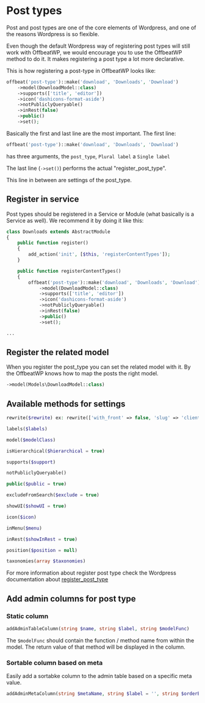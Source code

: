 # Post types

Post and post types are one of the core elements of Wordpress, and one of the reasons Wordpress is so flexible. 

Even though the default Wordpress way of registering post types will still work with OffbeatWP, we would encourage you to use the OffbeatWP method to do it. It makes registering a post type a lot more declarative. 

This is how registering a post-type in OffbeatWP looks like:

```php
offbeat('post-type')::make('download', 'Downloads', 'Download')
    ->model(DownloadModel::class)
    ->supports(['title', 'editor'])
    ->icon('dashicons-format-aside')
    ->notPubliclyQueryable()
    ->inRest(false)
    ->public()
    ->set();
```

Basically the first and last line are the most important. The first line:

```php
offbeat('post-type')::make('download', 'Downloads', 'Download')
```

has three arguments, the `post_type`, `Plural label` a `Single label`

The last line (`->set()`) performs the actual "register_post_type".

This line in between are settings of the post_type.

## Register in service

Post types should be registered in a Service or Module (what basically is a Service as well). We recommend it by doing it like this:

```php
class Downloads extends AbstractModule
{
    public function register()
    {
        add_action('init', [$this, 'registerContentTypes']);
    }

    public function registerContentTypes()
    {
        offbeat('post-type')::make('download', 'Downloads', 'Download')
            ->model(DownloadModel::class)
            ->supports(['title', 'editor'])
            ->icon('dashicons-format-aside')
            ->notPubliclyQueryable()
            ->inRest(false)
            ->public()
            ->set();

...
```

## Register the related model

When you register the post_type you can set the related model with it. By the OffbeatWP knows how to map the posts the right model.

```php
->model(Models\DownloadModel::class)
```


## Available methods for settings

```php
rewrite($rewrite) ex: rewrite(['with_front' => false, 'slug' => 'client'])
```

```php
labels($labels)
```

```php
model($modelClass)
```

```php
isHierarchical($hierarchical = true)
```

```php
supports($support)
```

```php
notPubliclyQueryable()
```

```php
public($public = true)
```

```php
excludeFromSearch($exclude = true)
```

```php
showUI($showUI = true)
```

```php
icon($icon)
```

```php
inMenu($menu)
```

```php
inRest($showInRest = true)
```

```php
position($position = null)
```

```php
taxonomies(array $taxonomies)
```


For more information about register post type check the Wordpress documentation about [register_post_type](https://codex.wordpress.org/Function_Reference/register_post_type)

## Add admin columns for post type

### Static column

```php
addAdminTableColumn(string $name, string $label, string $modelFunc)
```

The `$modelFunc` should contain the function / method name from within the model. The return value of that method  will be displayed in the column.

### Sortable column based on meta

Easily add a sortabke column to the admin table based on a specific meta value.

```php
addAdminMetaColumn(string $metaName, string $label = '', string $orderBy = 'meta_value')
```
